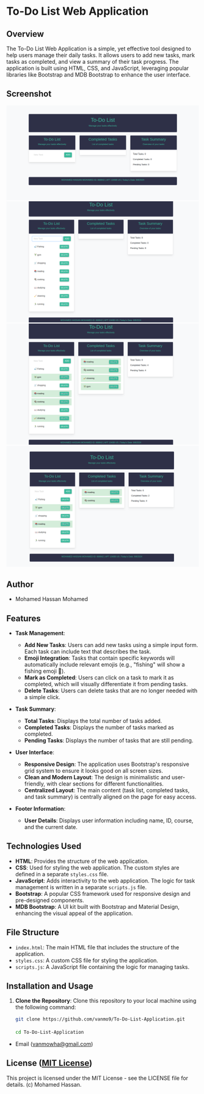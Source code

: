 # To-Do List Web Application

## Overview

The To-Do List Web Application is a simple, yet effective tool designed to help users manage their daily tasks. It allows users to add new tasks, mark tasks as completed, and view a summary of their task progress. The application is built using HTML, CSS, and JavaScript, leveraging popular libraries like Bootstrap and MDB Bootstrap to enhance the user interface.

## Screenshot

![To-Do List Screenshot](img/Screenshot1.png)
![To-Do List Screenshot](img/Screenshot2.png)
![To-Do List Screenshot](img/Screenshot3.png)
![To-Do List Screenshot](img/Screenshot4.png)



## Author 

*   Mohamed Hassan Mohamed

## Features

- **Task Management**:
  - **Add New Tasks**: Users can add new tasks using a simple input form. Each task can include text that describes the task.
  - **Emoji Integration**: Tasks that contain specific keywords will automatically include relevant emojis (e.g., "fishing" will show a fishing emoji 🎣).
  - **Mark as Completed**: Users can click on a task to mark it as completed, which will visually differentiate it from pending tasks.
  - **Delete Tasks**: Users can delete tasks that are no longer needed with a simple click.

- **Task Summary**:
  - **Total Tasks**: Displays the total number of tasks added.
  - **Completed Tasks**: Displays the number of tasks marked as completed.
  - **Pending Tasks**: Displays the number of tasks that are still pending.

- **User Interface**:
  - **Responsive Design**: The application uses Bootstrap's responsive grid system to ensure it looks good on all screen sizes.
  - **Clean and Modern Layout**: The design is minimalistic and user-friendly, with clear sections for different functionalities.
  - **Centralized Layout**: The main content (task list, completed tasks, and task summary) is centrally aligned on the page for easy access.

- **Footer Information**:
  - **User Details**: Displays user information including name, ID, course, and the current date.

## Technologies Used

- **HTML**: Provides the structure of the web application.
- **CSS**: Used for styling the web application. The custom styles are defined in a separate `styles.css` file.
- **JavaScript**: Adds interactivity to the web application. The logic for task management is written in a separate `scripts.js` file.
- **Bootstrap**: A popular CSS framework used for responsive design and pre-designed components.
- **MDB Bootstrap**: A UI kit built with Bootstrap and Material Design, enhancing the visual appeal of the application.

## File Structure


- `index.html`: The main HTML file that includes the structure of the application.
- `styles.css`: A custom CSS file for styling the application.
- `scripts.js`: A JavaScript file containing the logic for managing tasks.

## Installation and Usage

1. **Clone the Repository**: Clone this repository to your local machine using the following command:

   ```bash
   git clone https://github.com/vanmo9/To-Do-List-Application.git

   cd To-Do-List-Application

* Email (vanmowha@gmail.com)


## License ([MIT License](https://github.com/vanmo9/To-Do-List-Application/blob/main/LICENSE))
This project is licensed under the MIT License - see the LICENSE file for details. (c) Mohamed Hassan.
